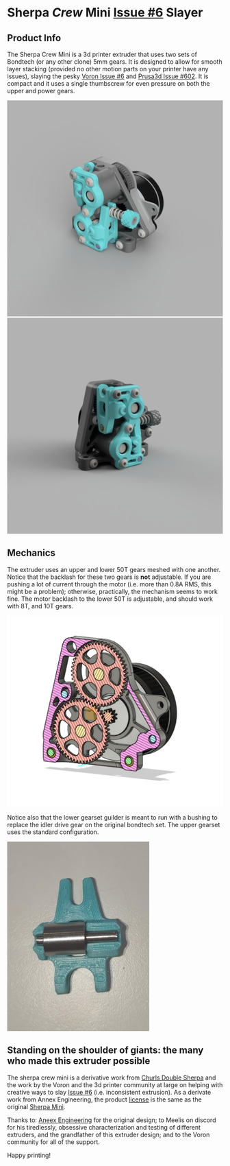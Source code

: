# Sherpa *Crew* Mini [Issue #6](https://github.com/VoronDesign/Voron-Afterburner/issues/6) Slayer

## Product Info

The Sherpa Crew Mini is a 3d printer extruder that uses two sets of Bondtech (or any other clone) 5mm gears.  It is designed to allow for smooth layer stacking (provided no other motion parts on your printer have any issues), slaying the pesky [Voron Issue #6](https://github.com/VoronDesign/Voron-Afterburner/issues/6) and [Prusa3d Issue #602](https://github.com/prusa3d/Prusa-Firmware/issues/602).  It is compact and it uses a single thumbscrew for even pressure on both the upper and power gears. 

![Sherpa Crew Headshot Left](Images/sherpa_crew_mini_left.PNG)
![Sherpa Crew Headshot Right](Images/sherpa_crew_mini_right.png)

## Mechanics
The extruder uses an upper and lower 50T gears meshed with one another.  Notice that the backlash for these two gears is **not** adjustable.  If you are pushing a lot of current through the motor (i.e. more than 0.8A RMS, this might be a problem); otherwise, practically, the mechanism seems to work fine.  The motor backlash to the lower 50T is adjustable, and should work with 8T, and 10T gears.

![Sherpa Double Gears](Images/mechanism.png)

Notice also that the lower gearset guilder is meant to run with a bushing to replace the idler drive gear on the original bondtech set.  The upper gearset uses the standard configuration.

![Lower Gearset](Images/lower_guilder.jpg)

## Standing on the shoulder of giants: the many who made this extruder possible
The sherpa crew mini is a derivative work from [Churls Double Sherpa](https://github.com/Annex-Engineering/Annex-Engineering_User_Mods/tree/main/Extruders/Sherpa_Mini/Extruder_Mods/Churls-Double_Sherpa_Mini) and the work by the Voron and the 3d printer community at large on helping with creative ways to slay [Issue #6](https://github.com/VoronDesign/Voron-Afterburner/issues/6) (i.e. inconsistent extrusion).  As a derivate work from Annex Engineering, the product [license](https://github.com/Annex-Engineering/ANNEX-Engineering-License-Agreement) is the same as the original [Sherpa Mini](https://github.com/Annex-Engineering/Sherpa_Mini-Extruder/).

Thanks to: [Aneex Engineering](https://store.annex.engineering/) for the original design; to Meelis on discord for his tiredlessly, obsessive characterization and testing of different extruders, and the grandfather of this extruder design; and to the Voron community for all of the support.

Happy printing!